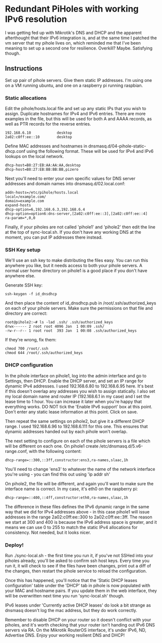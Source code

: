 # Redundant PiHoles with working IPv6 resolution

I was getting fed up with Mikrotik's DNS and DHCP and the apparent afterthought that their IPv6 integration is, and at the same time I patched the vm server that my pihole lives on, which reminded me that I've been meaning to set up a second one for resilience. Overkill? Maybe. Satisfying though.

## Instructions 

Set up pair of pihole servers. Give them static IP addresses. I'm using one on a VM running ubuntu, and one on a raspberry pi running raspbian.

### Static allocations 

Edit the pihole/hosts.local file and set up any static IPs that you wish to assign. Duplicate hostnames for IPv4 and IPv6 entries. There are more examples in the file, but this will be used for both A and AAAA records, as well as PTR records for the reverse entries.

    192.168.6.10            desktop
    2a02:c0ff:ee::10        desktop 

Define MAC addresses and hostnames in dnsmasq.d/04-pihole-static-dhcp.conf using the following format. These will be used for IPv4 and IPv6 lookups on the local network.

    dhcp-host=B8:27:EB:AA:AA:AA,desktop
    dhcp-host=B8:27:EB:BB:BB:BB,pizero

Next you'll need to enter your own specific values for DNS server addresses and domain names into dnsmasq.d/02.local.conf:

    addn-hosts=/etc/pihole/hosts.local
    local=/example.com/
    domain=example.com
    expand-hosts
    dhcp-option=6,192.168.6.3,192.168.6.4
    dhcp-option=option6:dns-server,[2a02:c0ff:ee::3],[2a02:c0ff:ee::4]
    ra-param=*,0,0

Finally, if your piholes are not called 'pihole1' and 'pihole2' then edit the line at the top of sync-local.sh. If you don't have any working DNS at the moment, you can put IP addresses there instead. 

### SSH Key setup 
We'll use an ssh key to make distributing the files easy. You can run this anywhere you like, but it needs access to both your pihole servers. A normal user home directory on pihole1 is a good place if you don't have anywhere else. 

Generate SSH key:

    ssh-keygen -f id_dnsdhcp

And then place the content of id_dnsdhcp.pub in /root/.ssh/authorized_keys on each of your pihole servers. Make sure the permissions on that file and directory are correct: 

    root@pihole2:~# ls -lad .ssh/ .ssh/authorized_keys
    drwx------ 2 root root 4096 Jan  1 00:09 .ssh/
    -rw-r--r-- 1 root root  393 Jan  1 00:08 .ssh/authorized_keys

If they're wrong, fix them: 

    chmod 700 /root/.ssh
    chmod 644 /root/.ssh/authorized_keys 

### DHCP configuration 

In the pihole interface on pihole1, log into the admin interface and go to Settings, then DHCP. Enable the DHCP server, and set an IP range for dynamic IPv4 addresses. I used 192.168.6.80 to 192.168.6.95 here. It's best if this doesn't overlap any addresses you wish to assign statically. I also set my local domain name and router IP (192.168.6.1 in my case) and I set the lease time to 1 hour. You can increase it later when you're happy that everything works. DO NOT tick the 'Enable IPv6 support' box at this point. Don't enter any static lease information at this point. Click on save. 

Then repeat the same settings on pihole2, but give it a different DHCP range. I used 192.168.6.96 to 192.168.6.111 for this one. This ensures that dynamic addresses handed out by each pihole won't overlap. 

The next setting to configure on each of the pihole servers is a file which will be different on each one. 
On pihole1 create /etc/dnsmasq.d/5.v6-range.conf, with the following content:

    dhcp-range=::300,::3ff,constructor:ens3,ra-names,slaac,1h

You'll need to change 'ens3' to whatever the name of the network interface you're using - you can find this out using 'ip addr sh'

On pihole2, the file will be different, and again you'll want to make sure the interface name is correct. In my case, it's eth0 on the raspberry pi:

    dhcp-range=::400,::4ff,constructor:eth0,ra-names,slaac,1h

The difference in these files defines the IPv6 dynamic range in the same way that we did for IPv4 addresses above - in this case pihole1 will issue addresses in the range 2a02:c0ff:ee::300 to 2a02:c0ff:ee::3ff. The reason we start at 300 and 400 is because the IPv6 address space is greater, and it means we can use 0 to 255 to match the static IPv4 allocations for consistency. Not needed, but it looks nicer. 

### Deploy! 
Run ./sync-local.sh - the first time you run it, if you've not SSHed into your piholes already, you'll be asked to confirm ssh host keys. Every time you run it, it will check to see if the files have been changes, print out a diff of the changes, then restart the pihole service to reload the configuration. 

Once this has happened, you'll notice that the 'Static DHCP leases configuration' table under the 'DHCP' tab in pihole is now populated with your MAC and hostname pairs. If you update them in the web interface, they will be overwritten next time you run 'sync-local.sh' though.

IPv6 leases under 'Currently active DHCP leases' do look a bit strange as dnsmasq doesn't log the mac address, but they do work correctly. 

Remember to disable DHCP on your router so it doesn't conflict with your piholes, and it's worth checking that your router isn't handing out IPv6 DNS servers via RA. On the Mikrotik RouterOS interface, it's under IPv6, ND, Advertise DNS. Enjoy your working resilient DNS and DHCP!
